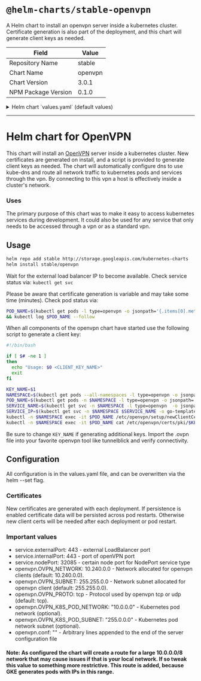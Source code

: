 # `@helm-charts/stable-openvpn`

A Helm chart to install an openvpn server inside a kubernetes cluster. Certificate generation is also part of the deployment, and this chart will generate client keys as needed.

| Field               | Value   |
| ------------------- | ------- |
| Repository Name     | stable  |
| Chart Name          | openvpn |
| Chart Version       | 3.0.1   |
| NPM Package Version | 0.1.0   |

<details>

<summary>Helm chart `values.yaml` (default values)</summary>

```yaml
# Default values for openvpn.
# This is a YAML-formatted file.
# Declare variables to be passed into your templates.
replicaCount: 1
image:
  repository: jfelten/openvpn-docker
  tag: 1.1.0
  pullPolicy: IfNotPresent
service:
  name: openvpn
  type: LoadBalancer
  externalPort: 443
  internalPort: 443
  nodePort: 32085
resources:
  limits:
    cpu: 300m
    memory: 128Mi
  requests:
    cpu: 300m
    memory: 128Mi
persistence:
  enabled: true
  ## A manually managed Persistent Volume and Claim
  ## Requires persistence.enabled: true
  ## If defined, PVC must be created manually before volume will be bound
  # existingClaim:

  ## openvpn data Persistent Volume Storage Class
  ## If defined, storageClassName: <storageClass>
  ## If set to "-", storageClassName: "", which disables dynamic provisioning
  ## If undefined (the default) or set to null, no storageClassName spec is
  ##   set, choosing the default provisioner.  (gp2 on AWS, standard on
  ##   GKE, AWS & OpenStack)
  ##
  # storageClass: "-"
  accessMode: ReadWriteOnce
  size: 2M
openvpn:
  # Network allocated for openvpn clients (default: 10.240.0.0).
  OVPN_NETWORK: 10.240.0.0
  # Network subnet allocated for openvpn client (default: 255.255.0.0).
  OVPN_SUBNET: 255.255.0.0
  # Protocol used by openvpn tcp or udp (default: udp).
  OVPN_PROTO: tcp
  # Kubernetes pod network (optional).
  OVPN_K8S_POD_NETWORK: '10.0.0.0'
  # Kubernetes pod network subnet (optional).
  OVPN_K8S_POD_SUBNET: '255.0.0.0'
  # Arbitrary lines appended to the end of the server configuration file
  # conf: |
  #  max-clients 100
  #  client-to-client
```

</details>

---

# Helm chart for OpenVPN

This chart will install an [OpenVPN](https://openvpn.net/) server inside a kubernetes cluster. New certificates are generated on install, and a script is provided to generate client keys as needed. The chart will automatically configure dns to use kube-dns and route all network traffic to kubernetes pods and services through the vpn. By connecting to this vpn a host is effectively inside a cluster's network.

### Uses

The primary purpose of this chart was to make it easy to access kubernetes services during development. It could also be used for any service that only needs to be accessed through a vpn or as a standard vpn.

## Usage

```bash
helm repo add stable http://storage.googleapis.com/kubernetes-charts
helm install stable/openvpn
```

Wait for the external load balancer IP to become available. Check service status via: `kubectl get svc`

Please be aware that certificate generation is variable and may take some time (minutes).
Check pod status via:

```bash
POD_NAME=$(kubectl get pods -l type=openvpn -o jsonpath='{.items[0].metadata.name}') \
&& kubectl log $POD_NAME --follow
```

When all components of the openvpn chart have started use the following script to generate a client key:

```bash
#!/bin/bash

if [ $# -ne 1 ]
then
  echo "Usage: $0 <CLIENT_KEY_NAME>"
  exit
fi

KEY_NAME=$1
NAMESPACE=$(kubectl get pods --all-namespaces -l type=openvpn -o jsonpath='{.items[0].metadata.namespace}')
POD_NAME=$(kubectl get pods -n $NAMESPACE -l type=openvpn -o jsonpath='{.items[0].metadata.name}')
SERVICE_NAME=$(kubectl get svc -n $NAMESPACE -l type=openvpn  -o jsonpath='{.items[0].metadata.name}')
SERVICE_IP=$(kubectl get svc -n $NAMESPACE $SERVICE_NAME -o go-template='{{range $k, $v := (index .status.loadBalancer.ingress 0)}}{{$v}}{{end}}')
kubectl -n $NAMESPACE exec -it $POD_NAME /etc/openvpn/setup/newClientCert.sh $KEY_NAME $SERVICE_IP
kubectl -n $NAMESPACE exec -it $POD_NAME cat /etc/openvpn/certs/pki/$KEY_NAME.ovpn > $KEY_NAME.ovpn
```

Be sure to change `KEY_NAME` if generating additional keys. Import the .ovpn file into your favorite openvpn tool like tunnelblick and verify connectivity.

## Configuration

All configuration is in the values.yaml file, and can be overwritten via the helm --set flag.

### Certificates

New certificates are generated with each deployment. If persistence is enabled certificate data will be persisted across pod restarts. Otherwise new client certs will be needed after each deployment or pod restart.

### Important values

- service.externalPort: 443 - external LoadBalancer port
- service.internalPort: 443 - port of openVPN port
- service.nodePort: 32085 - certain node port for NodePort service type
- openvpn.OVPN_NETWORK: 10.240.0.0 - Network allocated for openvpn clients (default: 10.240.0.0).
- openvpn.OVPN_SUBNET: 255.255.0.0 - Network subnet allocated for openvpn client (default: 255.255.0.0).
- openvpn.OVPN_PROTO: tcp - Protocol used by openvpn tcp or udp (default: tcp).
- openvpn.OVPN_K8S_POD_NETWORK: "10.0.0.0" - Kubernetes pod network (optional).
- openvpn.OVPN_K8S_POD_SUBNET: "255.0.0.0" - Kubernetes pod network subnet (optional).
- openvpn.conf: "" - Arbitrary lines appended to the end of the server configuration file

#### Note: As configured the chart will create a route for a large 10.0.0.0/8 network that may cause issues if that is your local network. If so tweak this value to something more restrictive. This route is added, because GKE generates pods with IPs in this range.
